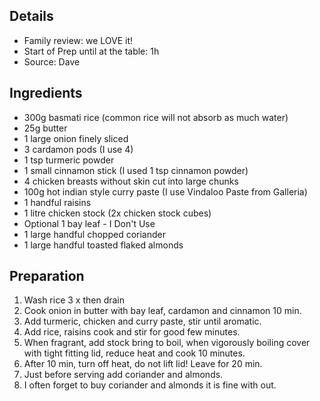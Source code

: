 ## Details

* Family review: we LOVE it!
* Start of Prep until at the table: 1h
* Source: Dave

## Ingredients
* 300g basmati rice (common rice will not absorb as much water)
* 25g butter
* 1 large onion finely sliced
* 3 cardamon pods (I use 4)
* 1 tsp turmeric powder
* 1 small cinnamon stick (I used 1 tsp cinnamon powder)
* 4 chicken breasts without skin cut into large chunks
* 100g hot indian style curry paste (I use Vindaloo Paste from Galleria)
* 1 handful raisins
* 1 litre chicken stock (2x chicken stock cubes)
* Optional 1 bay leaf - I Don't Use
* 1 large handful chopped coriander
* 1 large handful toasted flaked almonds

## Preparation
1. Wash rice 3 x then drain
2. Cook onion in butter with bay leaf, cardamon and cinnamon 10 min.
3. Add turmeric, chicken and curry paste, stir until aromatic.
4. Add rice, raisins cook and stir for good few minutes.
5. When fragrant, add stock bring to boil, when vigorously boiling cover with tight fitting lid, reduce heat and cook 10 minutes.
6. After 10 min, turn off heat, do not lift lid! Leave for 20 min.
7. Just before serving add coriander and almonds.
8. I often forget to buy coriander and almonds it is fine with out.
